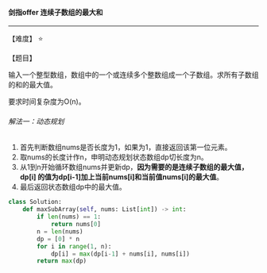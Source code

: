 #### 剑指offer 连续子数组的最大和

------

【难度】 ⭐ 

【题目】

输入一个整型数组，数组中的一个或连续多个整数组成一个子数组。求所有子数组的和的最大值。

要求时间复杂度为O(n)。

###### 解法一：动态规划

1.  首先判断数组nums是否长度为1，如果为1，直接返回该第一位元素。
2.  取nums的长度计作n，申明动态规划状态数组dp切长度为n。
3.  从1到n开始循环数组nums并更新dp，**因为需要的是连续子数组的最大值，dp[i] 的值为dp[i-1]加上当前nums[i]和当前值nums[i]的最大值**。
4.  最后返回状态数组dp中的最大值。

```python
class Solution:
    def maxSubArray(self, nums: List[int]) -> int:
        if len(nums) == 1:
            return nums[0]
        n = len(nums)
        dp = [0] * n
        for i in range(1, n):
            dp[i] = max(dp[i-1] + nums[i], nums[i])
        return max(dp)
```

